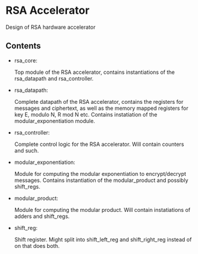 # RSA Accelerator
Design of RSA hardware accelerator

## Contents
* rsa_core: 

  Top module of the RSA accelerator, contains instantiations of the rsa_datapath and rsa_controller.
  
* rsa_datapath: 
  
  Complete datapath of the RSA accelerator, contains the registers for messages and ciphertext, as well as the memory mapped registers for key E, modulo N, R mod N etc. Contains instatiation of the modular_exponentiation module.
  
* rsa_controller: 

  Complete control logic for the RSA accelerator. Will contain counters and such.
  
* modular_exponentiation: 
  
  Module for computing the modular exponentiation to encrypt/decrypt messages. Contains instantiation of the modular_product and possibly shift_regs.
  
* modular_product: 

  Module for computing the modular product. Will contain instatiations of adders and shift_regs.
  
* shift_reg: 

  Shift register. Might split into shift_left_reg and shift_right_reg instead of on that does both.
